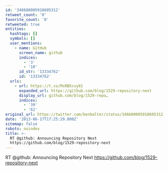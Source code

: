 ```yaml
---
id: '346680005918605312'
retweet_count: '0'
favorite_count: '0'
retweeted: true
entities:
  hashtags: []
  symbols: []
  user_mentions:
    - name: GitHub
      screen_name: github
      indices:
        - '3'
        - '10'
      id_str: '13334762'
      id: '13334762'
  urls:
    - url: https://t.co/MsRB5cvy6I
      expanded_url: https://github.com/blog/1529-repository-next
      display_url: github.com/blog/1529-repo…
      indices:
        - '39'
        - '62'
original_url: https://twitter.com/benbalter/status/346680005918605312
date: '2013-06-17T17:25:29.000Z'
sitemap: false
robots: noindex
title: >-
  RT @github: Announcing Repository Next
  https://github.com/blog/1529-repository-next
---
```


RT @github: Announcing Repository Next https://github.com/blog/1529-repository-next